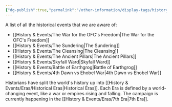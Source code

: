 ```yaml
---
{"dg-publish":true,"permalink":"/other-information/display-tags/history-and-events/","hideInGraph":true,"updated":"2024-12-31T21:58:12.531+00:00"}
---
```


A list of all the historical events that we are aware of:
- [[History & Events/The War for the OFC's Freedom\|The War for the OFC's Freedom]]
- [[History & Events/The Sundering\|The Sundering]]
- [[History & Events/The Cleansing\|The Cleansing]]
- [[History & Events/The Ancient Pillars\|The Ancient Pillars]]
- [[History & Events/Skyfall Ward\|Skyfall Ward]]
- [[History & Events/Battle of Earthgrog\|Battle of Earthgrog]]
- [[History & Events/4th Dawn vs Ehobel War\|4th Dawn vs Ehobel War]]

Historians have split the world's history up into [[History & Events/Eras/Historical Eras\|Historical Eras]]. Each Era is defined by a world-changing event, like a war or empires rising and falling. The campaign is currently happening in the [[History & Events/Eras/7th Era\|7th Era]].
